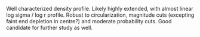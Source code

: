 Well characterized density profile.
Likely highly extended, with almost linear log sigma / log r profile.
Robust to circularization, magnitude cuts (excepting faint end depletion in centre?) and moderate probability cuts.
Good candidate for further study as well.

